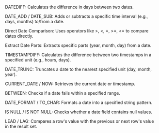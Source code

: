 DATEDIFF: Calculates the difference in days between two dates.

DATE_ADD / DATE_SUB: Adds or subtracts a specific time interval (e.g., days, months) to/from a date.

Direct Date Comparison: Uses operators like >, <, =, >=, <= to compare dates directly.

Extract Date Parts: Extracts specific parts (year, month, day) from a date.

TIMESTAMPDIFF: Calculates the difference between two timestamps in a specified unit (e.g., hours, days).

DATE_TRUNC: Truncates a date to the nearest specified unit (day, month, year).

CURRENT_DATE / NOW: Retrieves the current date or timestamp.

BETWEEN: Checks if a date falls within a specified range.

DATE_FORMAT / TO_CHAR: Formats a date into a specified string pattern.

IS NULL / IS NOT NULL: Checks whether a date field contains null values.

LEAD / LAG: Compares a row's value with the previous or next row's value in the result set.






